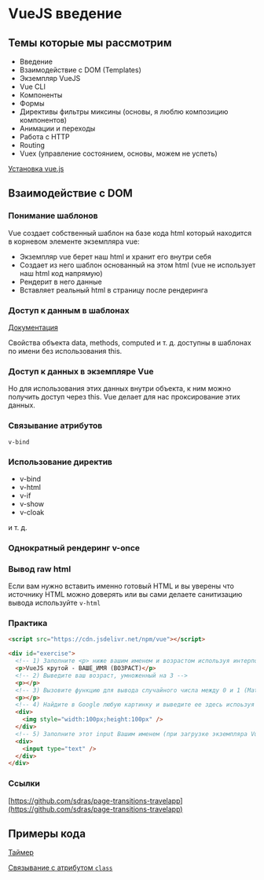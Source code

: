 # VueJS введение

## Темы которые мы рассмотрим

- Введение
- Взаимодействие с DOM (Templates)
- Экземпляр VueJS
- Vue CLI
- Компоненты
- Формы
- Директивы фильтры миксины (основы, я люблю композицию компонентов)
- Анимации и переходы
- Работа с HTTP
- Routing
- Vuex (управление состоянием, основы, можем не успеть)

[Установка vue.js](https://vuejs.org/v2/guide/installation.html)

## Взаимодействие с DOM

### Понимание шаблонов

Vue создает собственный шаблон на базе кода html который находится в корневом элементе экземпляра vue:

- Экземпляр vue берет наш html и хранит его внутри себя
- Создает из него шаблон основанный на этом html (vue не использует наш html код напрямую)
- Рендерит в него данные
- Вставляет реальный html в страницу после рендеринга

### Доступ к данным в шаблонах

[Документация](https://ru.vuejs.org/v2/guide/syntax.html)

Свойства объекта data, methods, computed и т. д. доступны в шаблонах по имени без использования this.

### Доступ к данных в экземпляре Vue

Но для использования этих данных внутри объекта, к ним можно получить доступ через this. Vue делает для нас проксирование этих данных.

### Связывание атрибутов

`v-bind`

### Использование директив

- v-bind
- v-html
- v-if
- v-show
- v-cloak

и т. д.

### Однократный рендеринг v-once

### Вывод raw html

Если вам нужно вставить именно готовый HTML и вы уверены что источнику HTML можно доверять или вы сами делаете санитизацию вывода используйте `v-html`

### Практика

```html
<script src="https://cdn.jsdelivr.net/npm/vue"></script>

<div id="exercise">
  <!-- 1) Заполните <p> ниже вашим именем и возрастом используя интерполяцию -->
  <p>VueJS крутой - ВАШЕ_ИМЯ (ВОЗРАСТ)</p>
  <!-- 2) Выведите ваш возраст, умноженный на 3 -->
  <p></p>
  <!-- 3) Вызовите функцию для вывода случайного числа между 0 и 1 (Math.random()) -->
  <p></p>
  <!-- 4) Найдите в Google любую картинку и выведите ее здесь испоьзуя байндинг атрибута "src" -->
  <div>
    <img style="width:100px;height:100px" />
  </div>
  <!-- 5) Заполните этот input Вашим именем (при загрузке экземпляра Vue) (установите атрибут "value") -->
  <div>
    <input type="text" />
  </div>
</div>
```

### Cсылки

[https://github.com/sdras/page-transitions-travelapp](https://github.com/sdras/page-transitions-travelapp)

## Примеры кода

[Таймер](https://codepen.io/curtdp/pen/zbMqPQ)

[Связывание с атрибутом `class`](https://codesandbox.io/s/1vl8qpx7wq)
